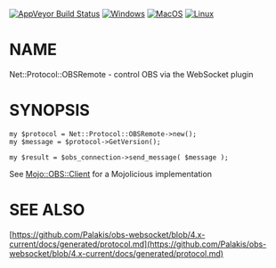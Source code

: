 
[![AppVeyor Build Status](https://ci.appveyor.com/api/projects/status/github/Corion/Net-Protocol-OBSRemote?branch=master&svg=true)](https://ci.appveyor.com/project/Corion/Net-Protocol-OBSRemote)
[![Windows](https://github.com/Corion/Net-Protocol-OBSRemote/workflows/windows/badge.svg)](https://github.com/Corion/Net-Protocol-OBSRemote/actions?query=workflow%3Awindows)
[![MacOS](https://github.com/Corion/Net-Protocol-OBSRemote/workflows/macos/badge.svg)](https://github.com/Corion/Net-Protocol-OBSRemote/actions?query=workflow%3Amacos)
[![Linux](https://github.com/Corion/Net-Protocol-OBSRemote/workflows/linux/badge.svg)](https://github.com/Corion/Net-Protocol-OBSRemote/actions?query=workflow%3Alinux)

# NAME

Net::Protocol::OBSRemote - control OBS via the WebSocket plugin

# SYNOPSIS

    my $protocol = Net::Protocol::OBSRemote->new();
    my $message = $protocol->GetVersion();

    my $result = $obs_connection->send_message( $message );

See [Mojo::OBS::Client](https://metacpan.org/pod/Mojo::OBS::Client) for a Mojolicious implementation

# SEE ALSO

[https://github.com/Palakis/obs-websocket/blob/4.x-current/docs/generated/protocol.md](https://github.com/Palakis/obs-websocket/blob/4.x-current/docs/generated/protocol.md)
